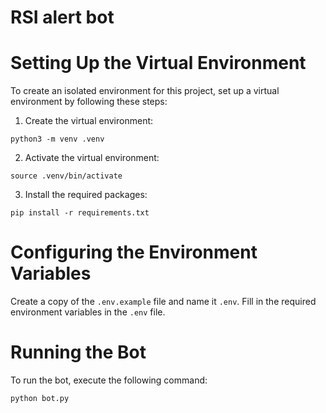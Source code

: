 # RSI alert bot

# Setting Up the Virtual Environment

To create an isolated environment for this project, set up a virtual environment by following these steps:

1. Create the virtual environment:

```
python3 -m venv .venv
```

2. Activate the virtual environment:

```
source .venv/bin/activate
```

3. Install the required packages:

```
pip install -r requirements.txt
```

# Configuring the Environment Variables

Create a copy of the `.env.example` file and name it `.env`. Fill in the required environment variables in the `.env` file.

# Running the Bot

To run the bot, execute the following command:

```
python bot.py
```
